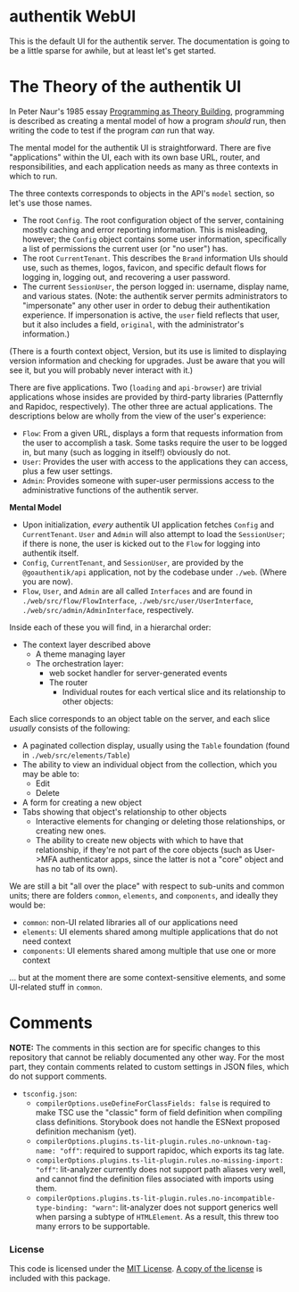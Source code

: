# authentik WebUI

This is the default UI for the authentik server. The documentation is going to be a little sparse
for awhile, but at least let's get started.

# The Theory of the authentik UI

In Peter Naur's 1985 essay [Programming as Theory
Building](https://pages.cs.wisc.edu/~remzi/Naur.pdf), programming is described as creating a mental
model of how a program _should_ run, then writing the code to test if the program _can_ run that
way.

The mental model for the authentik UI is straightforward. There are five "applications" within the
UI, each with its own base URL, router, and responsibilities, and each application needs as many as
three contexts in which to run.

The three contexts corresponds to objects in the API's `model` section, so let's use those names.

- The root `Config`. The root configuration object of the server, containing mostly caching and
  error reporting information. This is misleading, however; the `Config` object contains some user
  information, specifically a list of permissions the current user (or "no user") has.
- The root `CurrentTenant`. This describes the `Brand` information UIs should use, such as themes,
  logos, favicon, and specific default flows for logging in, logging out, and recovering a user
  password.
- The current `SessionUser`, the person logged in: username, display name, and various states.
  (Note: the authentik server permits administrators to "impersonate" any other user in order to
  debug their authentikation experience. If impersonation is active, the `user` field reflects that
  user, but it also includes a field, `original`, with the administrator's information.)

(There is a fourth context object, Version, but its use is limited to displaying version information
and checking for upgrades. Just be aware that you will see it, but you will probably never interact
with it.)

There are five applications. Two (`loading` and `api-browser`) are trivial applications whose
insides are provided by third-party libraries (Patternfly and Rapidoc, respectively). The other
three are actual applications. The descriptions below are wholly from the view of the user's
experience:

- `Flow`: From a given URL, displays a form that requests information from the user to accomplish a
  task. Some tasks require the user to be logged in, but many (such as logging in itself!)
  obviously do not.
- `User`: Provides the user with access to the applications they can access, plus a few user
  settings.
- `Admin`: Provides someone with super-user permissions access to the administrative functions of
  the authentik server.

**Mental Model**

- Upon initialization, _every_ authentik UI application fetches `Config` and `CurrentTenant`. `User`
  and `Admin` will also attempt to load the `SessionUser`; if there is none, the user is kicked out
  to the `Flow` for logging into authentik itself.
- `Config`, `CurrentTenant`, and `SessionUser`, are provided by the `@goauthentik/api` application,
  not by the codebase under `./web`. (Where you are now).
- `Flow`, `User`, and `Admin` are all called `Interfaces` and are found in
  `./web/src/flow/FlowInterface`, `./web/src/user/UserInterface`, `./web/src/admin/AdminInterface`,
  respectively.

Inside each of these you will find, in a hierarchal order:

- The context layer described above
    - A theme managing layer
    - The orchestration layer:
        - web socket handler for server-generated events
        - The router
            - Individual routes for each vertical slice and its relationship to other objects:

Each slice corresponds to an object table on the server, and each slice _usually_ consists of the
following:

- A paginated collection display, usually using the `Table` foundation (found in
  `./web/src/elements/Table`)
- The ability to view an individual object from the collection, which you may be able to:
    - Edit
    - Delete
- A form for creating a new object
- Tabs showing that object's relationship to other objects
    - Interactive elements for changing or deleting those relationships, or creating new ones.
    - The ability to create new objects with which to have that relationship, if they're not part of
      the core objects (such as User->MFA authenticator apps, since the latter is not a "core" object
      and has no tab of its own).

We are still a bit "all over the place" with respect to sub-units and common units; there are
folders `common`, `elements`, and `components`, and ideally they would be:

- `common`: non-UI related libraries all of our applications need
- `elements`: UI elements shared among multiple applications that do not need context
- `components`: UI elements shared among multiple that use one or more context

... but at the moment there are some context-sensitive elements, and some UI-related stuff in
`common`.

# Comments

**NOTE:** The comments in this section are for specific changes to this repository that cannot be
reliably documented any other way. For the most part, they contain comments related to custom
settings in JSON files, which do not support comments.

- `tsconfig.json`:
    - `compilerOptions.useDefineForClassFields: false` is required to make TSC use the "classic" form
      of field definition when compiling class definitions. Storybook does not handle the ESNext
      proposed definition mechanism (yet).
    - `compilerOptions.plugins.ts-lit-plugin.rules.no-unknown-tag-name: "off"`: required to support
      rapidoc, which exports its tag late.
    - `compilerOptions.plugins.ts-lit-plugin.rules.no-missing-import: "off"`: lit-analyzer currently
      does not support path aliases very well, and cannot find the definition files associated with
      imports using them.
    - `compilerOptions.plugins.ts-lit-plugin.rules.no-incompatible-type-binding: "warn"`: lit-analyzer
      does not support generics well when parsing a subtype of `HTMLElement`. As a result, this threw
      too many errors to be supportable.

### License

This code is licensed under the [MIT License](https://www.tldrlegal.com/license/mit-license).
[A copy of the license](./LICENSE.txt) is included with this package.
